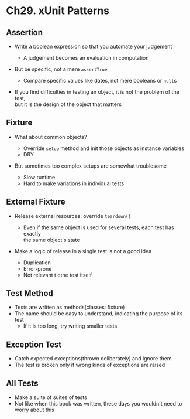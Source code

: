 # Ch29. xUnit Patterns

## Assertion
- Write a boolean expression so that you automate your judgement
    - A judgement becomes an evaluation in computation

- But be specific, not a mere `assertTrue`
    - Compare specific values like dates, not mere booleans or `null`s

- If you find difficulties in testing an object, it is not the problem of the test,  
but it is the design of the object that matters

## Fixture
- What about common objects? 
    - Override `setup` method and init those objects as instance variables
    - DRY

- But sometimes too complex setups are somewhat troublesome
    - Slow runtime
    - Hard to make variations in individual tests

## External Fixture
- Release external resources: override `teardown()`
    - Even if the same object is used for several tests, each test has exactly  
    the same object's state

- Make a logic of release in a single test is not a good idea
    - Duplication
    - Error-prone
    - Not relevant t othe test itself

## Test Method
- Tests are written as methods(classes: fixture)
- The name should be easy to understand, indicating the purpose of its test
    - If it is too long, try writing smaller tests

## Exception Test
- Catch expected exceptions(thrown deliberately) and ignore them
- The test is broken only if wrong kinds of exceptions are raised

## All Tests
- Make a suite of suites of tests
- Not like when this book was written, these days you wouldn't need to worry about this